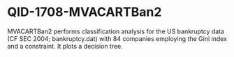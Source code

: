 # QID-1708-MVACARTBan2
MVACARTBan2 performs classification analysis for the US bankruptcy data (CF SEC 2004; bankruptcy.dat) with 84 companies employing the Gini index and a constraint. It plots a decision tree.
